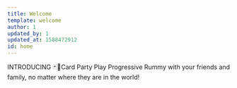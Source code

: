 ```yaml
---
title: Welcome
template: welcome
author: 1
updated_by: 1
updated_at: 1588472912
id: home
---
```

INTRODUCING
🃏🎉Card Party
Play Progressive Rummy with your friends and family, no matter where they are in the world!